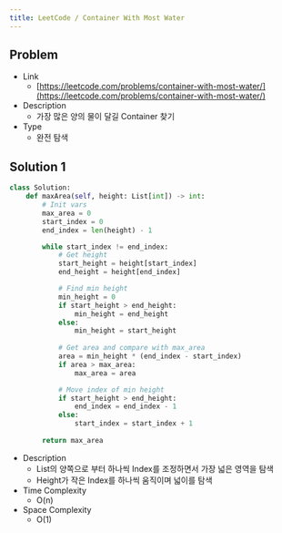 ```yaml
---
title: LeetCode / Container With Most Water
---
```


## Problem

* Link
  * [https://leetcode.com/problems/container-with-most-water/](https://leetcode.com/problems/container-with-most-water/)
* Description
  * 가장 많은 양의 물이 달길 Container 찾기
* Type
  * 완전 탐색

## Solution 1

```python {caption="Solution 1", linenos=table}
class Solution:
    def maxArea(self, height: List[int]) -> int:
        # Init vars
        max_area = 0
        start_index = 0
        end_index = len(height) - 1

        while start_index != end_index:
            # Get height
            start_height = height[start_index]
            end_height = height[end_index]

            # Find min height
            min_height = 0
            if start_height > end_height:
                min_height = end_height
            else:
                min_height = start_height
            
            # Get area and compare with max_area
            area = min_height * (end_index - start_index)
            if area > max_area:
                max_area = area

            # Move index of min height
            if start_height > end_height:
                end_index = end_index - 1
            else:
                start_index = start_index + 1
            
        return max_area
```

* Description
  * List의 양쪽으로 부터 하나씩 Index를 조정하면서 가장 넓은 영역을 탐색
  * Height가 작은 Index를 하나씩 움직이며 넓이를 탐색
* Time Complexity
  * O(n)
* Space Complexity
  * O(1)
